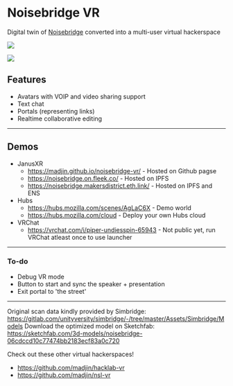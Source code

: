 # Noisebridge VR

Digital twin of [Noisebridge](https://github.com/noisebridge) converted into a multi-user virtual hackerspace

![](https://i.imgur.com/fUmkVU1.jpg)

![](https://i.imgur.com/lD0kNYg.jpg)


## Features

- Avatars with VOIP and video sharing support
- Text chat
- Portals (representing links)
- Realtime collaborative editing

---

## Demos

- JanusXR
  - https://madjin.github.io/noisebridge-vr/ - Hosted on Github pagse
  - https://noisebridge.on.fleek.co/ - Hosted on IPFS
  - https://noisebridge.makersdistrict.eth.link/ - Hosted on IPFS and ENS
- Hubs
  - https://hubs.mozilla.com/scenes/AgLaC6X - Demo world
  - https://hubs.mozilla.com/cloud - Deploy your own Hubs cloud
- VRChat
  - https://vrchat.com/i/piper-undiesspin-65943 - Not public yet, run VRChat atleast once to use launcher

---

### To-do

- Debug VR mode
- Button to start and sync the speaker + presentation
- Exit portal to 'the street'

---

Original scan data kindly provided by Simbridge: https://gitlab.com/unityversity/simbridge/-/tree/master/Assets/Simbridge/Models
Download the optimized model on Sketchfab: https://sketchfab.com/3d-models/noisebridge-06cdccd10c77474bb2183ecf83a0c720

Check out these other virtual hackerspaces!

- https://github.com/madjin/hacklab-vr
- https://github.com/madjin/nsl-vr

